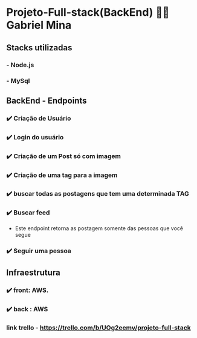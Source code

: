 # Projeto-Full-stack(BackEnd) :technologist: Gabriel Mina
## Stacks utilizadas
### - Node.js
### - MySql

## BackEnd - Endpoints

### :heavy_check_mark: Criação de Usuário
### :heavy_check_mark: Login do usuário
### :heavy_check_mark: Criação de um Post só com imagem
### :heavy_check_mark: Criação de uma tag para a imagem
### :heavy_check_mark: buscar todas as postagens que tem uma determinada TAG
### :heavy_check_mark: Buscar feed
  - Este endpoint retorna as postagem somente das pessoas que você segue
### :heavy_check_mark: Seguir uma pessoa

## Infraestrutura

### :heavy_check_mark: front:  AWS.
### :heavy_check_mark: back : AWS

### link trello - https://trello.com/b/UOg2eemv/projeto-full-stack
